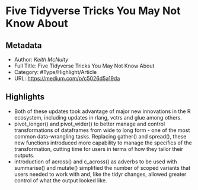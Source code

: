 # Five Tidyverse Tricks You May Not Know About

## Metadata

* Author: *Keith McNulty*
* Full Title: Five Tidyverse Tricks You May Not Know About
* Category: #Type/Highlight/Article
* URL: https://medium.com/p/c5026d5a19da

## Highlights

* Both of these updates took advantage of major new innovations in the R ecosystem, including updates in rlang, vctrs and glue among others.
* pivot_longer() and pivot_wider() to better manage and control transformations of dataframes from wide to long form - one of the most common data-wrangling tasks. Replacing gather() and spread(), these new functions introduced more capability to manage the specifics of the transformation, cutting time for users in terms of how they tailor their outputs.
* introduction of across() and c_across() as adverbs to be used with summarise() and mutate() simplified the number of scoped variants that users needed to work with and, like the tidyr changes, allowed greater control of what the output looked like.
